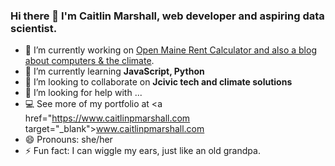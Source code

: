 ### Hi there 👋 I'm Caitlin Marshall, web developer and aspiring data scientist.

- 🔭 I’m currently working on <a href="https://github.com/OpenMaine/rent-calculator">Open Maine Rent Calculator and also a blog about <a href="https://blog.caitlinpmarshall.com/" target="_blank">computers & the climate</a>.
- 🌱 I’m currently learning <strong>JavaScript, Python</strong>
- 👯 I’m looking to collaborate on <strong>Jcivic tech and climate solutions</strong>
- 🤔 I’m looking for help with ...
- 💻 See more of my portfolio at <a href="https://www.caitlinpmarshall.com target="_blank">www.caitlinpmarshall.com</a>
- 😄 Pronouns: she/her
- ⚡ Fun fact: I can wiggle my ears, just like an old grandpa.  

